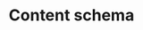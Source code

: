---
layout: landing-page
sectionKey: Glossary
eleventyNavigation:
  parent: Glossary
title: Content schema
details:
  'A GOV.UK content schema is a JSON schema that defines the underlying structure and properties of a piece of content.
  

  The schema also contains data on the relationships with other schemas, classification systems and content types.
  
  
  ## Non-preferred term

  Content format
  
  
  ## Do not confuse with

  - [Content type](/glossary/content-type)

  - [Template](/glossary/template) '
theme: Information layer
order: 2
---
